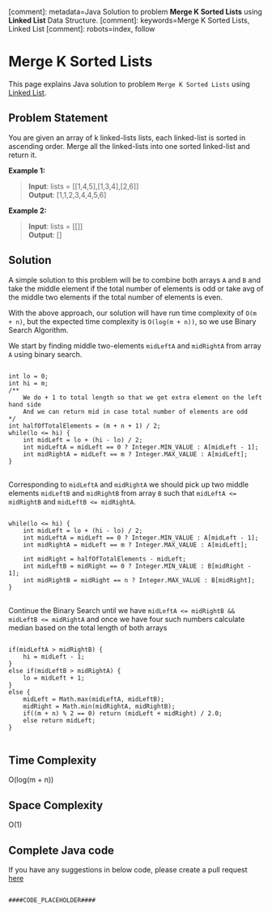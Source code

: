 [comment]: metadata=Java Solution to problem <strong>Merge K Sorted Lists</strong> using <strong>Linked List</strong> Data Structure.
[comment]: keywords=Merge K Sorted Lists, Linked List
[comment]: robots=index, follow






<h1>Merge K Sorted Lists</h1>
<p>
This page explains Java solution to problem <code class="inline">Merge K Sorted Lists</code> using <a href="https://www.codingcargo.com/what-is-linked-list" class="absolute" target="_blank" rel="noopener noreferrer">Linked List</a>.
</p>





<h2 class="heading">Problem Statement</h2>
<p>
You are given an array of k linked-lists lists, each linked-list is sorted in ascending order. Merge all the linked-lists into one sorted linked-list and return it.
</p>





<b>Example 1:</b>
<blockquote>
<p>
<b>Input</b>: lists = [[1,4,5],[1,3,4],[2,6]]<br/>
<b>Output</b>: [1,1,2,3,4,4,5,6]<br/>
</p>
</blockquote>

<b>Example 2:</b>
<blockquote>
<p>
<b>Input</b>: lists = [[]]<br/>
<b>Output</b>: []<br/>
</p>
</blockquote>






<h2 class="heading">Solution</h2>
<p>
A simple solution to this problem will be to combine both arrays <code class="inline">A</code> and <code class="inline">B</code> and take the middle element if the total number of elements is odd or take avg of the middle two elements if the total number of elements is even.
</p>
<p>
With the above approach, our solution will have run time complexity of <code class="inline">O(m + n)</code>, but the expected time complexity is <code class="inline">O(log(m + n))</code>, so we use Binary Search Algorithm.
</p>





<p class="paragraph-heading">
We start by finding middle two-elements <code class="inline">midLeftA</code> and <code class="inline">midRightA</code> from array <code class="inline">A</code> using binary search.
</p>
<pre>
<code class="language-java">
int lo = 0;
int hi = m;
/**
    We do + 1 to total length so that we get extra element on the left hand side 
    And we can return mid in case total number of elements are odd
*/
int halfOfTotalElements = (m + n + 1) / 2;
while(lo &lt;= hi) {
    int midLeft = lo + (hi - lo) / 2;
    int midLeftA = midLeft == 0 ? Integer.MIN_VALUE : A[midLeft - 1];
    int midRightA = midLeft == m ? Integer.MAX_VALUE : A[midLeft];
}
</code>
</pre>





<p class="paragraph-heading">
Corresponding to <code class="inline">midLeftA</code> and <code class="inline">midRightA</code> we should pick up two middle elements <code class="inline">midLeftB</code> and <code class="inline">midRightB</code> from array <code class="inline">B</code> such that 
<code class="inline">midLeftA &lt;= midRightB</code> and <code class="inline">midLeftB &lt;= midRightA</code>.
</p>
<pre>
<code class="language-java">
while(lo &lt;= hi) {
    int midLeft = lo + (hi - lo) / 2;
    int midLeftA = midLeft == 0 ? Integer.MIN_VALUE : A[midLeft - 1];
    int midRightA = midLeft == m ? Integer.MAX_VALUE : A[midLeft];<br />    
    int midRight = halfOfTotalElements - midLeft;
    int midLeftB = midRight == 0 ? Integer.MIN_VALUE : B[midRight - 1];
    int midRightB = midRight == n ? Integer.MAX_VALUE : B[midRight];
}
</code>
</pre>





<p class="paragraph-heading">
Continue the Binary Search until we have <code class="inline">midLeftA &lt;= midRightB && midLeftB &lt;= midRightA</code> and once we have four such numbers calculate median based on the total length of both arrays
</p>
<pre>
<code class="language-java">
if(midLeftA &gt; midRightB) {
    hi = midLeft - 1;
}
else if(midLeftB > midRightA) {
    lo = midLeft + 1;
}
else {
    midLeft = Math.max(midLeftA, midLeftB);
    midRight = Math.min(midRightA, midRightB);
    if((m + n) % 2 == 0) return (midLeft + midRight) / 2.0;
    else return midLeft;
}
</code>
</pre>





<h2 class="heading">Time Complexity</h2>
<p>O(log(m + n))</p>





<h2 class="heading">Space Complexity</h2>
<p>O(1)</p>




<h2 class="heading">Complete Java code</h2>
If you have any suggestions in below code, please create a pull request <a href="####LINK_PLACEHOLDER####" target="_blank" rel="noopener noreferrer" class="absolute">here</a>
<pre>
<code class="language-java">
####CODE_PLACEHOLDER####
</code>
</pre>